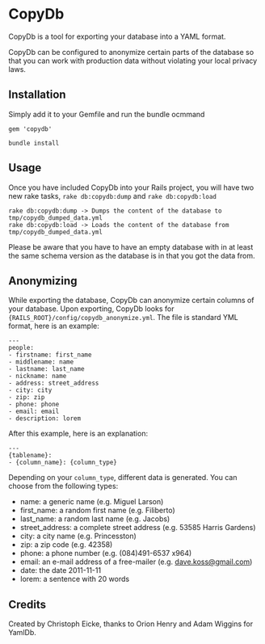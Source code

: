 # CopyDb

CopyDb is a tool for exporting your database into a YAML format. 

CopyDb can be configured to anonymize certain parts of the database so that you can work with production data without violating your local privacy laws.

## Installation

Simply add it to your Gemfile and run the bundle ocmmand

    gem 'copydb'
  
    bundle install
  

## Usage

Once you have included CopyDb into your Rails project, you will have two new rake tasks, `rake db:copydb:dump` and `rake db:copydb:load`

    rake db:copydb:dump -> Dumps the content of the database to tmp/copydb_dumped_data.yml
    rake db:copydb:load -> Loads the content of the database from tmp/copydb_dumped_data.yml
  
Please be aware that you have to have an empty database with in at least the same schema version as the database is in that you got the data from.


## Anonymizing

While exporting the database, CopyDb can anonymize certain columns of your database. Upon exporting, CopyDb looks for `{RAILS_ROOT}/config/copydb_anonymize.yml`. The file is standard YML format, here is an example:

    ---
    people:
    - firstname: first_name
    - middlename: name
    - lastname: last_name
    - nickname: name
    - address: street_address
    - city: city
    - zip: zip
    - phone: phone
    - email: email
    - description: lorem
    
After this example, here is an explanation:

    ---
    {tablename}:
    - {column_name}: {column_type}
    
Depending on your `column_type`, different data is generated. You can choose from the following types:

* name: a generic name (e.g. Miguel Larson)
* first_name: a random first name (e.g. Filiberto)
* last_name: a random last name (e.g. Jacobs)
* street_address: a complete street address (e.g. 53585 Harris Gardens)
* city: a city name (e.g. Princesston)
* zip: a zip code (e.g. 42358)
* phone: a phone number (e.g. (084)491-6537 x964)
* email: an e-mail address of a free-mailer (e.g. dave.koss@gmail.com)
* date: the date 2011-11-11
* lorem: a sentence with 20 words

## Credits

Created by Christoph Eicke, thanks to Orion Henry and Adam Wiggins for YamlDb.
